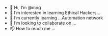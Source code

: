 - 👋 Hi, I’m @mng
- 👀 I’m interested in learning Ethical Hackers...
- 🌱 I’m currently learning ...Automation network
- 💞️ I’m looking to collaborate on ...
- 📫 How to reach me ...

<!---
mng-surat/mng-surat is a ✨ special ✨ repository because its `README.md` (this file) appears on your GitHub profile.
You can click the Preview link to take a look at your changes.
--->
